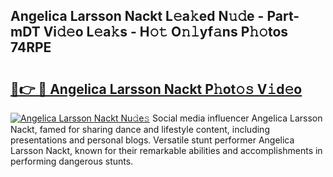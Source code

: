 ## Angelica Larsson Nackt L𝚎a𝚔ed N𝚞𝚍e - Part-mDT Vi𝚍𝚎o L𝚎a𝚔s - H𝚘𝚝 O𝚗𝚕yf𝚊ns P𝚑𝚘tos 74RPE

# <h2><a href="http://kf10o1q.oniu.top/?m=Angelica+Larsson+Nackt">🔗👉 🔴 Angelica Larsson Nackt P𝚑ot𝚘𝚜 V𝚒d𝚎o</a></h2>

[![Angelica Larsson Nackt Nu𝚍e𝚜](https://i.imgur.com/0qMVB7G.gif)](http://kf10o1q.oniu.top/?m=Angelica+Larsson+Nackt)
Social media influencer Angelica Larsson Nackt, famed for sharing dance and lifestyle content, including presentations and personal blogs. Versatile stunt performer Angelica Larsson Nackt, known for their remarkable abilities and accomplishments in performing dangerous stunts.  
